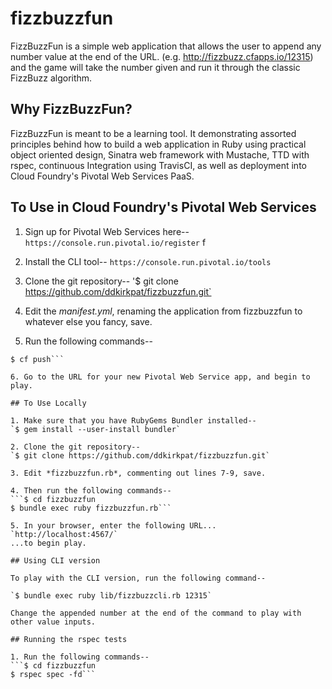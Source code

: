 fizzbuzzfun
===========

FizzBuzzFun is a simple web application that allows the user to append any number value at the end of the URL.
(e.g. http://fizzbuzz.cfapps.io/12315) and the game will take the number given and run it through the classic FizzBuzz
algorithm.

## Why FizzBuzzFun?

FizzBuzzFun is meant to be a learning tool. It demonstrating assorted principles behind how to build a web
 application in Ruby using practical object oriented design, Sinatra web framework with Mustache, TTD with
  rspec, continuous Integration using TravisCI, as well as deployment into Cloud Foundry's Pivotal Web Services PaaS.

## To Use in Cloud Foundry's Pivotal Web Services

1. Sign up for Pivotal Web Services here--
`https://console.run.pivotal.io/register`
f
2. Install the CLI tool--
`https://console.run.pivotal.io/tools`

3. Clone the git repository--
'$ git clone https://github.com/ddkirkpat/fizzbuzzfun.git`

4. Edit the *manifest.yml*, renaming the application from fizzbuzzfun to whatever else you fancy, save.

5. Run the following commands--
```$ cd fizzbuzzfun
$ cf push```

6. Go to the URL for your new Pivotal Web Service app, and begin to play.

## To Use Locally

1. Make sure that you have RubyGems Bundler installed--
`$ gem install --user-install bundler`

2. Clone the git repository--
`$ git clone https://github.com/ddkirkpat/fizzbuzzfun.git`

3. Edit *fizzbuzzfun.rb*, commenting out lines 7-9, save.

4. Then run the following commands--
```$ cd fizzbuzzfun
$ bundle exec ruby fizzbuzzfun.rb```

5. In your browser, enter the following URL...
`http://localhost:4567/`
...to begin play.

## Using CLI version

To play with the CLI version, run the following command--

`$ bundle exec ruby lib/fizzbuzzcli.rb 12315`

Change the appended number at the end of the command to play with other value inputs.

## Running the rspec tests

1. Run the following commands--
```$ cd fizzbuzzfun
$ rspec spec -fd```

